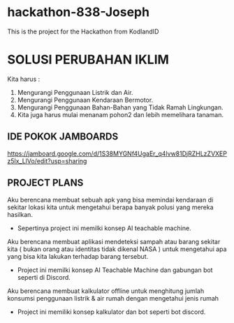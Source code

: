 # hackathon-838-Joseph
This is the project for the Hackathon from KodlandID

# SOLUSI PERUBAHAN IKLIM
Kita harus :
1. Mengurangi Penggunaan Listrik dan Air.
2. Mengurangi Penggunaan Kendaraan Bermotor.
3. Mengurangi Penggunaan Bahan-Bahan yang Tidak Ramah Lingkungan.
4. Kita juga harus mulai menanam pohon2 dan lebih memelihara tanaman.

## IDE POKOK JAMBOARDS
https://jamboard.google.com/d/1S38MYGNf4UgaEr_q4lvw81DjRZHLzZVXEPz5lx_LlVo/edit?usp=sharing

## PROJECT PLANS
Aku berencana membuat sebuah apk yang bisa memindai kendaraan di sekitar lokasi kita untuk mengetahui berapa banyak polusi yang mereka hasilkan.
- Sepertinya project ini memilki konsep AI teachable machine.

Aku berencana membuat aplikasi mendeteksi sampah atau barang sekitar kita ( bukan orang atau identitas tidak dikenal NASA ) untuk mengetahui apa yang bisa kita lakukan terhadap barang tersebut.
- Project ini memilki konsep AI Teachable Machine dan gabungan bot seperti di Discord.

Aku berencana membuat kalkulator offline untuk menghitung jumlah konsumsi penggunaan listrik & air rumah dengan mengetahui jenis rumah
- Project ini memiliki konsep kalkulator dan bot seperti bot discord.
